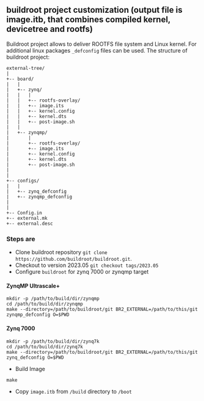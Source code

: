 ## buildroot project customization (output file is image.itb, that combines compiled kernel, devicetree and rootfs)
Buildroot project allows to deliver ROOTFS file system and Linux kernel. For additional linux packages `_defconfig` files can be used. 
The structure of buildroot project:
```
external-tree/
|
+-- board/
|	|	
|	+-- zynq/
|	|	|
|	|	+-- rootfs-overlay/
|	|	+-- image.its
|	|	+-- kernel.config
|	|	+-- kernel.dts
|	|	+-- post-image.sh
|	|
|	+-- zynqmp/
|		|
|		+-- rootfs-overlay/
|		+-- image.its
|		+-- kernel.config
|		+-- kernel.dts
|		+-- post-image.sh
|	
|
+-- configs/
|	|
|	+-- zynq_defconfig
|	+-- zynqmp_defconfig
|	
|
+-- Config.in
+-- external.mk
+-- external.desc
```
### Steps are

* Clone buildroot repository `git clone https://github.com/buildroot/buildroot.git`.
* Checkout to version 2023.05 `git checkout tags/2023.05`
* Configure `buildroot` for zynq 7000 or zynqmp target

#### ZynqMP Ultrascale+

```
mkdir -p /path/to/build/dir/zynqmp
cd /path/to/build/dir/zynqmp
make --directory=/path/to/buildroot/git BR2_EXTERNAL=/path/to/this/git zynqmp_defconfig O=$PWD
```

#### Zynq 7000

```
mkdir -p /path/to/build/dir/zynq7k
cd /path/to/build/dir/zynq7k
make --directory=/path/to/buildroot/git BR2_EXTERNAL=/path/to/this/git zynq_defconfig O=$PWD
```
* Build Image

```
make
```
* Copy `image.itb` from `/build` directory to `/boot`

